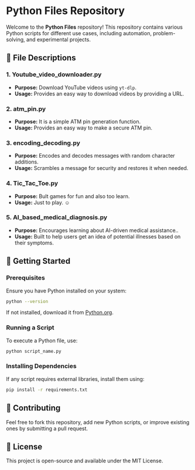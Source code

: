 # Python Files Repository

Welcome to the **Python Files** repository! This repository contains various Python scripts for different use cases, including automation, problem-solving, and experimental projects.

## 📂 File Descriptions

### 1. **Youtube_video_downloader.py**  
   - **Purpose:** Download YouTube videos using `yt-dlp`.
   - **Usage:** Provides an easy way to download videos by providing a URL.

### 2. **atm_pin.py**  
   - **Purpose:** It is a simple ATM pin generation function.
   - **Usage:** Provides an easy way to make a secure ATM pin.

### 3. **encoding_decoding.py**
   - **Purpose:** Encodes and decodes messages with random character additions.
   - **Usage:** Scrambles a message for security and restores it when needed.

### 4. **Tic_Tac_Toe.py**
   - **Purpose:** Bult games for fun and also too learn.
   - **Usage:** Just to play. ☺️

### 5. **AI_based_medical_diagnosis.py**
   - **Purpose:** Encourages learning about AI-driven medical assistance..
   - **Usage:** Built to help users get an idea of potential illnesses based on their symptoms.
     

## 🚀 Getting Started

### Prerequisites
Ensure you have Python installed on your system:
```sh
python --version
```
If not installed, download it from [Python.org](https://www.python.org/downloads/).

### Running a Script
To execute a Python file, use:
```sh
python script_name.py
```

### Installing Dependencies
If any script requires external libraries, install them using:
```sh
pip install -r requirements.txt
```

## 🤝 Contributing
Feel free to fork this repository, add new Python scripts, or improve existing ones by submitting a pull request.

## 📜 License
This project is open-source and available under the MIT License.

